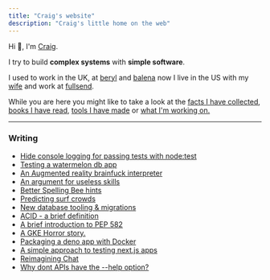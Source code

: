```yaml
---
title: "Craig's website"
description: "Craig's little home on the web"
---
```


Hi 👋, I'm [Craig](https://github.com/craigmulligan).

I try to build **complex systems** with **simple software**.

I used to work in the UK, at [beryl](https://beryl.cc) and [balena](https://balena.io) now I live in the US with my [wife](https://tylergindraux.com/) and work at [fullsend](https://fullsend.io/).

While you are here you might like to take a look at the [facts I have collected](/til), [books I have read](/books), [tools I have made](/tools) or [what I'm working on.](/current)

---

### Writing

- [Hide console logging for passing tests with node:test](posts/node-suppress-test-logs)
- [Testing a watermelon db app](posts/testing-with-watermelon)
- [An Augmented reality brainfuck interpreter](posts/brainfuckar)
- [An argument for useless skills](posts/useless/)
- [Better Spelling Bee hints](posts/beehint/)
- [Predicting surf crowds](posts/crowdfactor/)
- [New database tooling & migrations](posts/migrations)
- [ACID - a brief definition](posts/acid)
- [A brief introduction to PEP 582](posts/pep-582)
- [A GKE Horror story.](posts/gke-horror-story)
- [Packaging a deno app with Docker](posts/deno-demo)
- [A simple approach to testing next.js apps](posts/testing)
- [Reimagining Chat](posts/chat)
- [Why dont APIs have the --help option?](posts/help)
